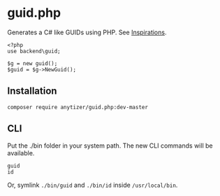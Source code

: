 # guid.php

Generates a C# like GUIDs using PHP.
See [Inspirations](http://guid.us/GUID/PHP).

    <?php
    use backend\guid;

    $g = new guid();
    $guid = $g->NewGuid();


## Installation

	composer require anytizer/guid.php:dev-master


## CLI

Put the ./bin folder in your system path. The new CLI commands will be available.

	guid
	id

Or, symlink `./bin/guid` and `./bin/id` inside `/usr/local/bin`.
